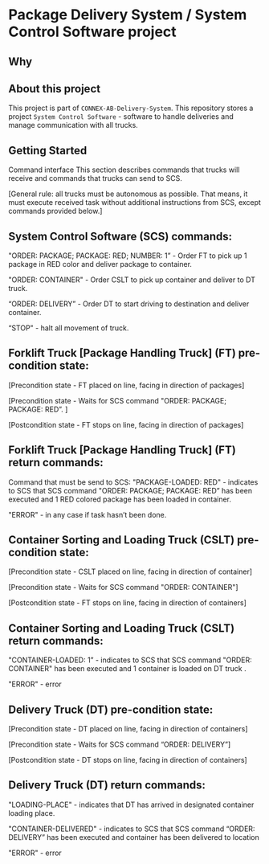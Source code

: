 # Package Delivery System / System Control Software project

## Why

## About this project

This project is part of `CONNEX-AB-Delivery-System`. This repository stores a project `System Control Software` -
software to handle deliveries and manage communication with all trucks.


## Getting Started


Command interface
This section describes commands that trucks will receive and commands that trucks can send to SCS.

[General rule: all trucks must be autonomous as possible. That means, it must execute received task without additional instructions from SCS, except commands provided below.]


## System Control Software (SCS) commands:

"ORDER: PACKAGE; PACKAGE: RED; NUMBER: 1” - Order FT to pick up 1 package in RED color and deliver package to container. 

"ORDER: CONTAINER" - Order CSLT to pick up container and deliver to DT truck. 

“ORDER: DELIVERY” - Order DT to start driving to destination and deliver container. 

“STOP" - halt all movement of truck. 

## Forklift Truck [Package Handling Truck] (FT) pre-condition state:

[Precondition state - FT placed on line, facing in direction of packages]

[Precondition state - Waits for SCS command "ORDER: PACKAGE; PACKAGE: RED”. ]

[Postcondition state - FT stops on line, facing in direction of packages]

## Forklift Truck [Package Handling Truck] (FT)  return commands:

Command that must be send to  SCS: 
"PACKAGE-LOADED: RED" - indicates to SCS that  SCS command "ORDER: PACKAGE; PACKAGE: RED” has been executed and 1 RED colored package has been loaded in container. 

"ERROR" - in any case if task hasn’t been done. 

## Container Sorting and Loading Truck (CSLT) pre-condition state:

[Precondition state - CSLT placed on line, facing in direction of container]

[Precondition state - Waits for SCS command "ORDER: CONTAINER"] 

[Postcondition state - FT stops on line, facing in direction of containers] 

## Container Sorting and Loading Truck (CSLT) return commands:

"CONTAINER-LOADED: 1” - indicates to SCS that SCS command "ORDER: CONTAINER" has been executed  and  1 container is loaded on DT truck . 

"ERROR" - error

## Delivery Truck (DT) pre-condition state:

[Precondition state - DT placed on line, facing in direction of containers]

[Precondition state - Waits for SCS command “ORDER: DELIVERY”] 

[Postcondition state - DT stops on line, facing in direction of containers] 

## Delivery Truck (DT) return  commands:

"LOADING-PLACE" - indicates that DT has arrived in designated container loading place. 

"CONTAINER-DELIVERED" -  indicates to SCS that  SCS command “ORDER: DELIVERY” has been executed and  container has been delivered to location

"ERROR" - error
